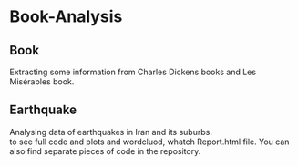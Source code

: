 # Book-Analysis
## Book
Extracting some information from Charles Dickens books and Les Misérables book.  
## Earthquake
Analysing data of earthquakes in Iran and its suburbs.   
to see full code and plots and wordcluod, whatch Report.html file. You can also find separate pieces of code in the repository.  
